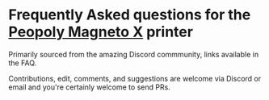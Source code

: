 # Frequently Asked questions for the [Peopoly Magneto X](https://peopoly.net/products/magneto-x) printer

Primarily sourced from the amazing Discord commmunity, links available in the FAQ.

Contributions, edit, comments, and suggestions are welcome via Discord or email and you're certainly welcome to send PRs.
